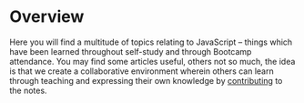 # Overview

Here you will find a multitude of topics relating to JavaScript – things which have been learned throughout self-study and through Bootcamp attendance. You may find some articles useful, others not so much, the idea is that we create a collaborative environment wherein others can learn through teaching and expressing their own knowledge by [contributing](/contributing) to the notes.
